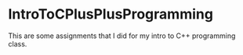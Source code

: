 # IntroToCPlusPlusProgramming
This are some assignments that I did for my intro to C++ programming class. 
